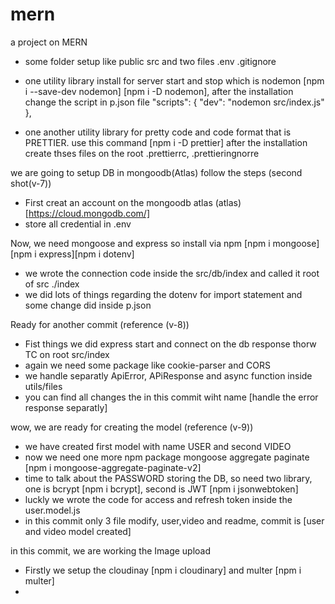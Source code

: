 # mern
a project on MERN

- some folder setup like public src and two files .env .gitignore 

- one utility library install for server start and stop which is nodemon 
  [npm i --save-dev nodemon] [npm i -D nodemon], after the installation change the script in p.json file 
  "scripts": {
    "dev": "nodemon src/index.js"
  },

- one another utility library for pretty code and code format that is PRETTIER.
  use this command  [npm i -D prettier] after the installation create thses files on the root
  .prettierrc, .prettieringnorre

we are going to setup DB in mongoodb(Atlas) follow the steps (second shot(v-7))

- First creat an account on the mongoodb atlas (atlas)[https://cloud.mongodb.com/]
- store all credential in .env

Now, we need mongoose and express so install via npm
[npm i mongoose][npm i express][npm i dotenv]

- we wrote the connection code inside the src/db/index and called it root of src ./index
- we did lots of things regarding the dotenv for  import statement and some change did inside p.json

Ready for another commit (reference (v-8))

- Fist things we did express start and connect on the db response thorw TC on root src/index
- again we need some package like cookie-parser and CORS
- we handle separatly ApiError, APiResponse and async function inside utils/files
- you can find all changes the in this commit wiht name [handle the error response separatly]

wow, we are ready for creating the model (reference (v-9))

- we have created first model with name USER and second VIDEO
- now we need one more npm package mongoose aggregate paginate
  [npm i mongoose-aggregate-paginate-v2]
- time to talk about the PASSWORD storing the DB, so need two library, one is 
  bcrypt [npm i bcrypt], second is JWT [npm i jsonwebtoken]
- luckly we wrote the code for access and refresh token inside the user.model.js
- in this commit only 3 file modify, user,video and readme, commit is [user and video model created]

in this commit, we are working the Image upload 

- Firstly we setup the cloudinay [npm i cloudinary] and multer [npm i multer]
- 